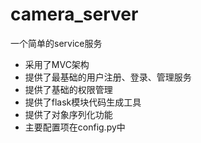 # camera_server
一个简单的service服务
 - 采用了MVC架构
 - 提供了最基础的用户注册、登录、管理服务
 - 提供了基础的权限管理
 - 提供了flask模块代码生成工具
 - 提供了对象序列化功能
 - 主要配置项在config.py中
